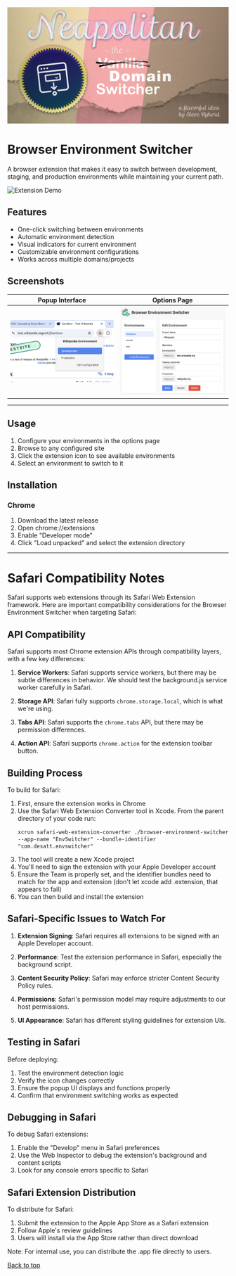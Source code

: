 <a name="top"></a>

![Hugo Project Hero](screenshots/hero_resized.png)
# Browser Environment Switcher

A browser extension that makes it easy to switch between development, staging, and production environments while maintaining your current path.

![Extension Demo](screenshots/demo.gif)

## Features

- One-click switching between environments
- Automatic environment detection
- Visual indicators for current environment
- Customizable environment configurations
- Works across multiple domains/projects

## Screenshots

| Popup Interface | Options Page |
|----------------|--------------|
| ![Popup](screenshots/popup.png) | ![Options](screenshots/options.png) |


---

## Usage

1. Configure your environments in the options page
2. Browse to any configured site
3. Click the extension icon to see available environments
4. Select an environment to switch to it

## Installation

### Chrome
1. Download the latest release
2. Open chrome://extensions
3. Enable "Developer mode"
4. Click "Load unpacked" and select the extension directory


---

# Safari Compatibility Notes

Safari supports web extensions through its Safari Web Extension framework. Here are important compatibility considerations for the Browser Environment Switcher when targeting Safari:

## API Compatibility

Safari supports most Chrome extension APIs through compatibility layers, with a few key differences:

1. **Service Workers**: Safari supports service workers, but there may be subtle differences in behavior. We should test the background.js service worker carefully in Safari.

2. **Storage API**: Safari fully supports `chrome.storage.local`, which is what we're using.

3. **Tabs API**: Safari supports the `chrome.tabs` API, but there may be permission differences.

4. **Action API**: Safari supports `chrome.action` for the extension toolbar button.

## Building Process

To build for Safari:

1. First, ensure the extension works in Chrome
2. Use the Safari Web Extension Converter tool in Xcode.  From the parent directory of your code run:
   ```
   xcrun safari-web-extension-converter ./browser-environment-switcher --app-name "EnvSwitcher" --bundle-identifier "com.desatt.envswitcher"
   ```
3. The tool will create a new Xcode project
4. You'll need to sign the extension with your Apple Developer account
5. Ensure the Team is properly set, and the identifier bundles need to match for the app and extension (don't let xcode add .extension, that appears to fail)
6. You can then build and install the extension


## Safari-Specific Issues to Watch For

1. **Extension Signing**: Safari requires all extensions to be signed with an Apple Developer account.

2. **Performance**: Test the extension performance in Safari, especially the background script.

3. **Content Security Policy**: Safari may enforce stricter Content Security Policy rules.

4. **Permissions**: Safari's permission model may require adjustments to our host permissions.

5. **UI Appearance**: Safari has different styling guidelines for extension UIs.

## Testing in Safari

Before deploying:

1. Test the environment detection logic
2. Verify the icon changes correctly
3. Ensure the popup UI displays and functions properly
4. Confirm that environment switching works as expected

## Debugging in Safari

To debug Safari extensions:

1. Enable the "Develop" menu in Safari preferences
2. Use the Web Inspector to debug the extension's background and content scripts
3. Look for any console errors specific to Safari

## Safari Extension Distribution

To distribute for Safari:

1. Submit the extension to the Apple App Store as a Safari extension
2. Follow Apple's review guidelines
3. Users will install via the App Store rather than direct download

Note: For internal use, you can distribute the .app file directly to users.

[Back to top](#top)